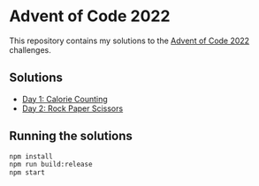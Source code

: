 # Advent of Code 2022

This repository contains my solutions to the [Advent of Code 2022](https://adventofcode.com/2022) challenges.

## Solutions

- [Day 1: Calorie Counting](src/day01)
- [Day 2: Rock Paper Scissors](src/day02)

## Running the solutions

```bash
npm install
npm run build:release
npm start
```
